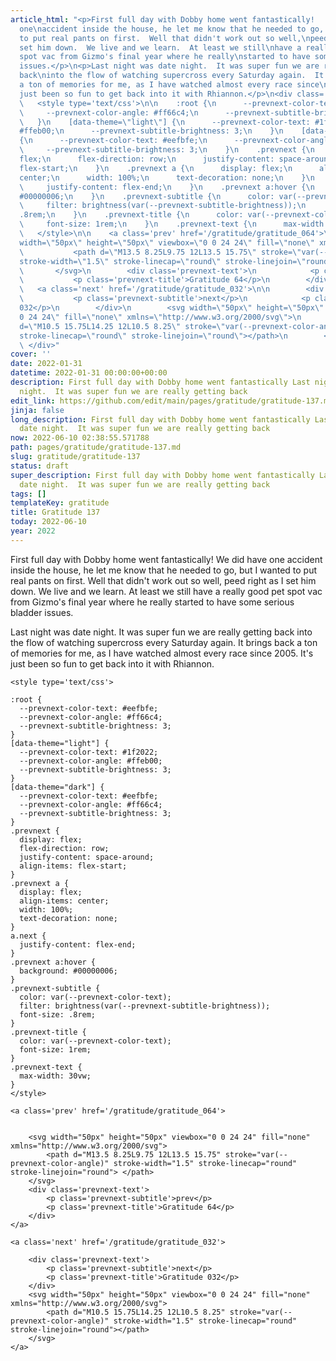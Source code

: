 ```yaml
---
article_html: "<p>First full day with Dobby home went fantastically!   We did have
  one\naccident inside the house, he let me know that he needed to go, but I\nwanted
  to put real pants on first.  Well that didn't work out so well,\npeed right as I
  set him down.  We live and we learn.  At least we still\nhave a really good pet
  spot vac from Gizmo's final year where he really\nstarted to have some serious bladder
  issues.</p>\n<p>Last night was date night.  It was super fun we are really getting
  back\ninto the flow of watching supercross every Saturday again.  It brings\nback
  a ton of memories for me, as I have watched almost every race since\n2005.  It's
  just been so fun to get back into it with Rhiannon.</p>\n<div class='prevnext'>\n\n
  \   <style type='text/css'>\n\n    :root {\n      --prevnext-color-text: #eefbfe;\n
  \     --prevnext-color-angle: #ff66c4;\n      --prevnext-subtitle-brightness: 3;\n
  \   }\n    [data-theme=\"light\"] {\n      --prevnext-color-text: #1f2022;\n      --prevnext-color-angle:
  #ffeb00;\n      --prevnext-subtitle-brightness: 3;\n    }\n    [data-theme=\"dark\"]
  {\n      --prevnext-color-text: #eefbfe;\n      --prevnext-color-angle: #ff66c4;\n
  \     --prevnext-subtitle-brightness: 3;\n    }\n    .prevnext {\n      display:
  flex;\n      flex-direction: row;\n      justify-content: space-around;\n      align-items:
  flex-start;\n    }\n    .prevnext a {\n      display: flex;\n      align-items:
  center;\n      width: 100%;\n      text-decoration: none;\n    }\n    a.next {\n
  \     justify-content: flex-end;\n    }\n    .prevnext a:hover {\n      background:
  #00000006;\n    }\n    .prevnext-subtitle {\n      color: var(--prevnext-color-text);\n
  \     filter: brightness(var(--prevnext-subtitle-brightness));\n      font-size:
  .8rem;\n    }\n    .prevnext-title {\n      color: var(--prevnext-color-text);\n
  \     font-size: 1rem;\n    }\n    .prevnext-text {\n      max-width: 30vw;\n    }\n
  \   </style>\n\n    <a class='prev' href='/gratitude/gratitude_064'>\n\n\n        <svg
  width=\"50px\" height=\"50px\" viewbox=\"0 0 24 24\" fill=\"none\" xmlns=\"http://www.w3.org/2000/svg\">\n
  \           <path d=\"M13.5 8.25L9.75 12L13.5 15.75\" stroke=\"var(--prevnext-color-angle)\"
  stroke-width=\"1.5\" stroke-linecap=\"round\" stroke-linejoin=\"round\"> </path>\n
  \       </svg>\n        <div class='prevnext-text'>\n            <p class='prevnext-subtitle'>prev</p>\n
  \           <p class='prevnext-title'>Gratitude 64</p>\n        </div>\n    </a>\n\n
  \   <a class='next' href='/gratitude/gratitude_032'>\n\n        <div class='prevnext-text'>\n
  \           <p class='prevnext-subtitle'>next</p>\n            <p class='prevnext-title'>Gratitude
  032</p>\n        </div>\n        <svg width=\"50px\" height=\"50px\" viewbox=\"0
  0 24 24\" fill=\"none\" xmlns=\"http://www.w3.org/2000/svg\">\n            <path
  d=\"M10.5 15.75L14.25 12L10.5 8.25\" stroke=\"var(--prevnext-color-angle)\" stroke-width=\"1.5\"
  stroke-linecap=\"round\" stroke-linejoin=\"round\"></path>\n        </svg>\n    </a>\n
  \ </div>"
cover: ''
date: 2022-01-31
datetime: 2022-01-31 00:00:00+00:00
description: First full day with Dobby home went fantastically Last night was date
  night.  It was super fun we are really getting back
edit_link: https://github.com/edit/main/pages/gratitude/gratitude-137.md
jinja: false
long_description: First full day with Dobby home went fantastically Last night was
  date night.  It was super fun we are really getting back
now: 2022-06-10 02:38:55.571788
path: pages/gratitude/gratitude-137.md
slug: gratitude/gratitude-137
status: draft
super_description: First full day with Dobby home went fantastically Last night was
  date night.  It was super fun we are really getting back
tags: []
templateKey: gratitude
title: Gratitude 137
today: 2022-06-10
year: 2022
---
```


First full day with Dobby home went fantastically!   We did have one
accident inside the house, he let me know that he needed to go, but I
wanted to put real pants on first.  Well that didn't work out so well,
peed right as I set him down.  We live and we learn.  At least we still
have a really good pet spot vac from Gizmo's final year where he really
started to have some serious bladder issues.


Last night was date night.  It was super fun we are really getting back
into the flow of watching supercross every Saturday again.  It brings
back a ton of memories for me, as I have watched almost every race since
2005.  It's just been so fun to get back into it with Rhiannon.
<div class='prevnext'>

    <style type='text/css'>

    :root {
      --prevnext-color-text: #eefbfe;
      --prevnext-color-angle: #ff66c4;
      --prevnext-subtitle-brightness: 3;
    }
    [data-theme="light"] {
      --prevnext-color-text: #1f2022;
      --prevnext-color-angle: #ffeb00;
      --prevnext-subtitle-brightness: 3;
    }
    [data-theme="dark"] {
      --prevnext-color-text: #eefbfe;
      --prevnext-color-angle: #ff66c4;
      --prevnext-subtitle-brightness: 3;
    }
    .prevnext {
      display: flex;
      flex-direction: row;
      justify-content: space-around;
      align-items: flex-start;
    }
    .prevnext a {
      display: flex;
      align-items: center;
      width: 100%;
      text-decoration: none;
    }
    a.next {
      justify-content: flex-end;
    }
    .prevnext a:hover {
      background: #00000006;
    }
    .prevnext-subtitle {
      color: var(--prevnext-color-text);
      filter: brightness(var(--prevnext-subtitle-brightness));
      font-size: .8rem;
    }
    .prevnext-title {
      color: var(--prevnext-color-text);
      font-size: 1rem;
    }
    .prevnext-text {
      max-width: 30vw;
    }
    </style>
    
    <a class='prev' href='/gratitude/gratitude_064'>
    

        <svg width="50px" height="50px" viewbox="0 0 24 24" fill="none" xmlns="http://www.w3.org/2000/svg">
            <path d="M13.5 8.25L9.75 12L13.5 15.75" stroke="var(--prevnext-color-angle)" stroke-width="1.5" stroke-linecap="round" stroke-linejoin="round"> </path>
        </svg>
        <div class='prevnext-text'>
            <p class='prevnext-subtitle'>prev</p>
            <p class='prevnext-title'>Gratitude 64</p>
        </div>
    </a>
    
    <a class='next' href='/gratitude/gratitude_032'>
    
        <div class='prevnext-text'>
            <p class='prevnext-subtitle'>next</p>
            <p class='prevnext-title'>Gratitude 032</p>
        </div>
        <svg width="50px" height="50px" viewbox="0 0 24 24" fill="none" xmlns="http://www.w3.org/2000/svg">
            <path d="M10.5 15.75L14.25 12L10.5 8.25" stroke="var(--prevnext-color-angle)" stroke-width="1.5" stroke-linecap="round" stroke-linejoin="round"></path>
        </svg>
    </a>
  </div>